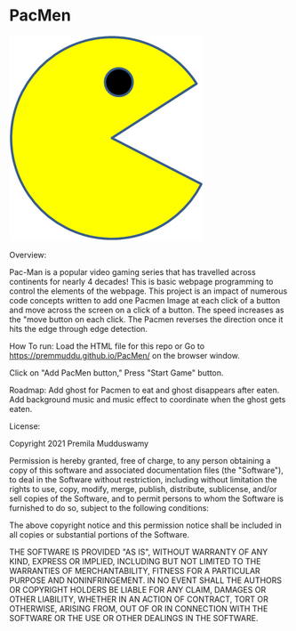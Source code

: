 # PacMen
<img src= "./images/PacMan1.png">

Overview:

Pac-Man is a popular video gaming series that has travelled across continents for nearly 4 decades! This is basic webpage programming to control the elements of the webpage.
This project is an impact of numerous code concepts written to add one Pacmen Image at each click of a button and move across the screen on a click of a button. The speed increases as the "move button on each click. The Pacmen reverses the direction once it hits the edge through edge detection.

How To run: Load the HTML file for this repo or Go to https://premmuddu.github.io/PacMen/ on the browser window. 

Click on "Add PacMen button," Press "Start Game" button.

Roadmap:
 Add ghost for Pacmen to eat and ghost disappears after eaten.
 Add background music and music effect to coordinate when the ghost gets eaten.

License:

Copyright 2021 Premila Mudduswamy

Permission is hereby granted, free of charge, to any person obtaining a copy of this software and associated documentation files (the "Software"), to deal in the Software without restriction, including without limitation the rights to use, copy, modify, merge, publish, distribute, sublicense, and/or sell copies of the Software, and to permit persons to whom the Software is furnished to do so, subject to the following conditions:

The above copyright notice and this permission notice shall be included in all copies or substantial portions of the Software.

THE SOFTWARE IS PROVIDED "AS IS", WITHOUT WARRANTY OF ANY KIND, EXPRESS OR IMPLIED, INCLUDING BUT NOT LIMITED TO THE WARRANTIES OF MERCHANTABILITY, FITNESS FOR A PARTICULAR PURPOSE AND NONINFRINGEMENT. IN NO EVENT SHALL THE AUTHORS OR COPYRIGHT HOLDERS BE LIABLE FOR ANY CLAIM, DAMAGES OR OTHER LIABILITY, WHETHER IN AN ACTION OF CONTRACT, TORT OR OTHERWISE, ARISING FROM, OUT OF OR IN CONNECTION WITH THE SOFTWARE OR THE USE OR OTHER DEALINGS IN THE SOFTWARE.
